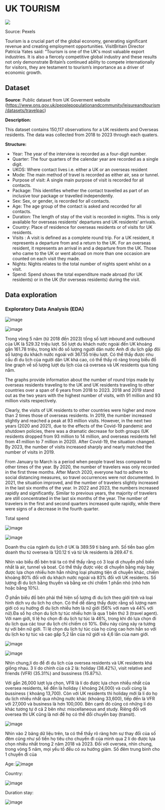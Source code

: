 # UK TOURISM
![](https://images.pexels.com/photos/672532/pexels-photo-672532.jpeg)

Source: Pexels

Tourism is a crucial part of the global economy, generating significant revenue and creating employment opportunities. VisitBritain Director Patricia Yates said: “Tourism is one of the UK's most valuable export industries. It is also a fiercely competitive global industry and these results not only demonstrate Britain’s continued ability to compete internationally for visitors, they are testament to tourism’s importance as a driver of economic growth.

## Dataset

**Source**: Public dataset from UK Goverment website (https://www.ons.gov.uk/peoplepopulationandcommunity/leisureandtourism/datasets/travelpac)

**Description:**

This dataset contains 150,117 observations for a UK residents and Overseas residents. The data was collected from 2018 to 2023 through each quaters.

**Structure:**

- Year: The year of the interview is recorded as a four-digit number.
- Quarter: The four quarters of the calendar year are recorded as a single digit.
- UKOS: Where contact lives i.e. either a UK or an overseas resident
- Mode: The main method of travel is recorded as either air, sea or tunnel.
- Purpose of visit: A single main purpose of visit is recorded for all contacts.
- Package: This identifies whether the contact travelled as part of an inclusive tour package or travelled independently.
- Sex: Sex, or gender, is recorded for all contacts.
- Age: The age group of the contact is asked and recorded for all contacts.
- Duration: The length of stay of the visit is recorded in nights. This is only available for overseas residents’ departures and UK residents’ arrivals.
- Country: Place of residence for overseas residents or of visits for UK residents.
- Visits : A visit is defined as a complete round trip. For a UK resident, it represents a departure from and a return to the UK. For an overseas resident, it represents an arrival in and a departure from the UK. Those who came to the UK or went abroad on more than one occasion are counted on each visit they made.
- Nights: Nights relates to the total number of nights spent whilst on a visit.
- Spend: Spend shows the total expenditure made abroad (for UK residents) or in the UK (for overseas residents) during the visit. 

## Data exploration
  
### Exploratory Data Analysis (EDA)

![image](https://github.com/user-attachments/assets/b79163a7-1108-4ad6-ae67-e8bfbb44d4b3)

![image](https://github.com/user-attachments/assets/63581276-0594-49dd-894f-a019abf9d42c)

Trong vòng 5 năm (từ 2018 đến 2023) tổng số lượt inbound and outbound của UK là 529.32 triệu lượt. Số lượt du khách nước ngoài đến UK khoảng gần 161.78 triệu, trong khi đó số lượng người dân nước Anh đi du lịch gấp đôi số lượng du khách nước ngoài với 367.55 triệu lượt. Có thể thấy được nhu cầu đi du lịch của người dân UK khá cao, có thể thấy rõ ràng trong biểu đồ lỉne graph về số lượng lượt du lịch của cả oversea và UK residents qua từng năm. 

The graphs provide information about the number of round trips made by overseas residents traveling to the UK and UK residents traveling to other countries over a span of 6 years from 2018 to 2023. 2018 and 2019 stand out as the two years with the highest number of visits, with 91 million and 93 million visits respectively.

Clearly, the visits of UK residents to other countries were higher and more than 2 times those of overseas residents. In 2019, the number increased slightly and reached a peak at 93 million visits. However, in the next two years (2020 and 2021), due to the effects of the Covid-19 pandemic and shutdown policies, there was a dramatic decrease for both groups (UK residents dropped from 93 million to 14 million, and overseas residents fell from 41 million to 7 million in 2020). After Covid-19, the situation changed. By 2023, the number of visits increased sharply and nearly matched the number of visits in 2019.

From January to March is a period when people travel less compared to other times of the year. By 2020, the number of travelers was only recorded in the first three months. After March 2020, everyone had to adhere to social distancing measures, so travel occurrences were not documented. In 2021, the situation improved, and the number of travelers slightly increased in the last six months of the year. In 2022 and 2023, the numbers increased rapidly and significantly. Similar to previous years, the majority of travelers are still concentrated in the last six months of the year. The number of travelers in the first and second quarters increased quite rapidly, while there were signs of a decrease in the fourth quarter.

Total spend

![image](https://github.com/user-attachments/assets/360fd3ef-986b-409c-b382-e2c40bf51026)


 ![image](https://github.com/user-attachments/assets/2f549b3a-2e4a-4842-85ae-2359db0caa2e)

 Doanh thu của ngành du lịch ở UK là 389.59 tỉ bảng anh. Số tiền bao gồm doanh thu từ oversea là 120.12 tỉ và từ Uk residents là 269.47 tỉ.

Nhìn vào biểu đồ bên trái ta có thể thấy rằng có 3 loại di chuyển phổ biến nhất là air, tunnel và boat. Có thể thấy được việc di chuyển bằng máy bay được lựa chọn nhiều hơn hẳn những loại phương tiện di chuyển khác, chiếm khoảng 80% đối với du khách nước ngoài và 83% đối với UK residents. Số lượng đi du lịch bằng thuyền và bằng xe chỉ chiếm 1 phần nhỏ (nhỏ hơn hoặc bằng 10%).

Ở phần biểu đồ bên phải thể hiện số lượng đi du lịch theo giới tính và loại hình dịch vụ du lịch họ chọn. Có thể dễ dàng thấy được rằng số lượng nam giới có xu hướng đi du lịch nhiều hơn là nữ giới (56% với nam và 44% với nữ).Đa số họ chọn du lịch tự túc nhiều hơn là qua 1 bên thứ 3 (travel agent). Với nam giới, tỉ lệ họ chọn đi du lịch tự túc là 46%, trong khi đó lựa chọn đi du lịch qua các tour du lịch chỉ chiếm có 10%. Điều này cũng xảy ra tương tự với bên nữ giới. Tỉ lệ chọn du lịch tự túc của họ cũng cao hơn hẳn so với du lịch ko tự túc và cao gấp 5,2 lần của nữ giới và 4,6 lần của nam giới.

![image](https://github.com/user-attachments/assets/bb81e082-625d-470b-b5f1-f55164c05c37)


![image](https://github.com/user-attachments/assets/ebfbf9e2-599d-4924-bd80-5c0f30ccc045)

Nhìn chung,lí do để đi du lịch của oversea residents và UK residents khá giống nhau. 3 lí do chính của cả 2 là: holiday (38.42%), visit relative and friends (VFR) (35.31%) and bussiness (15.87%). 

Với gần 26,000 lượt lựa chọn, VFR là lí do được lựa chọn nhiều nhất của oversea residents, kế đến là holiday ( khoảng 24,000) và cuối cùng là bussiness ( khoảng 13,700). Còn với UK residents thì holiday mới là lí do họ du lịch nhiều nhất qua những nước khác (khoảng 33,600), tiếp đến là VFR với 27,000 và business là hơn 100,000. Bên cạnh đó cũng có những lí do khác tương tự ở cả 2 bên như: miscellaneous and study. Riêng đối với oversea thì UK cũng là nơi để họ có thể đổi chuyến bay (transit).

![image](https://github.com/user-attachments/assets/b337e7e7-cff5-41dc-a920-2b04344ef562)

Nhìn vào 2 bảng dữ liệu trên, ta có thể thấy rõ ràng hơn sự thay đổi của số đêm cũng như số tiền họ tiêu cho chuyến đi của mình qua 2 lí do được lựa chọn nhiều nhất trong 2 năm 2018 và 2023. Đối với oversea, nhìn chung, trong vòng 5 năm, mọi yếu tố đều có xu hướng giảm. Số đêm trung bình cho 1 chuyến đi của 

Age:
![image](https://github.com/user-attachments/assets/ea4022b7-461f-4c0c-86d2-019530cf4e40)

Country:

![image](https://github.com/user-attachments/assets/4175225e-0143-40aa-a438-ae972e065585)

Duration stay:

![image](https://github.com/user-attachments/assets/2c3a6704-81cd-40db-8e19-8ae84a6bcbc6)





